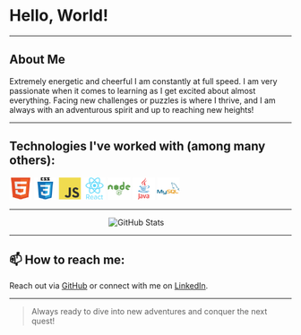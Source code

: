 # Hello, World! 

---

## About Me

Extremely energetic and cheerful I am constantly at full speed. I am very passionate when it comes to learning as I get excited about almost everything. 
Facing new challenges or puzzles is where I thrive, and I am always with an adventurous spirit and up to reaching new heights!

---

## Technologies I've worked with (among many others):
<p align= left>
  
<img src="https://raw.githubusercontent.com/devicons/devicon/master/icons/html5/html5-original.svg" alt="html5" width="40" height="40" />
<img src="https://raw.githubusercontent.com/devicons/devicon/master/icons/css3/css3-original-wordmark.svg" alt="css3" width="40" height="40" />
<img src="https://raw.githubusercontent.com/devicons/devicon/master/icons/javascript/javascript-original.svg" alt="javascript" width="40" height="40" />
<img src="https://raw.githubusercontent.com/devicons/devicon/55609aa5bd817ff167afce0d965585c92040787a/icons/react/react-original-wordmark.svg" alt="reactjs" width="40" height= "40"/>
<img src="https://raw.githubusercontent.com/devicons/devicon/55609aa5bd817ff167afce0d965585c92040787a/icons/nodejs/nodejs-plain-wordmark.svg" alt="nodejs" width="40" height= "40"/>
<img src="https://raw.githubusercontent.com/devicons/devicon/master/icons/java/java-original-wordmark.svg" alt="java" width="40" height="40" />
<img src="https://raw.githubusercontent.com/devicons/devicon/master/icons/mysql/mysql-original-wordmark.svg" alt="mysql" width="40" height="40" />
</p>

---

<div style="display: flex; justify-content: center;"> 
    <a style="margin-right:10%;">
        <img src="https://github-readme-stats.vercel.app/api?username=SaiyajinMachine&show_icons=true&theme=buefy&rank_icon=github" alt="GitHub Stats" style="width: 45%;">
    </a>
</div>

---

## 📫 How to reach me:

Reach out via [GitHub]([https://github.com/yourusername](https://github.com/SaiyajinMachine)) or connect with me on [LinkedIn]([https://linkedin.com/in/yourprofile](https://www.linkedin.com/in/andreferreiradepinho/)).

---

> Always ready to dive into new adventures and conquer the next quest!
